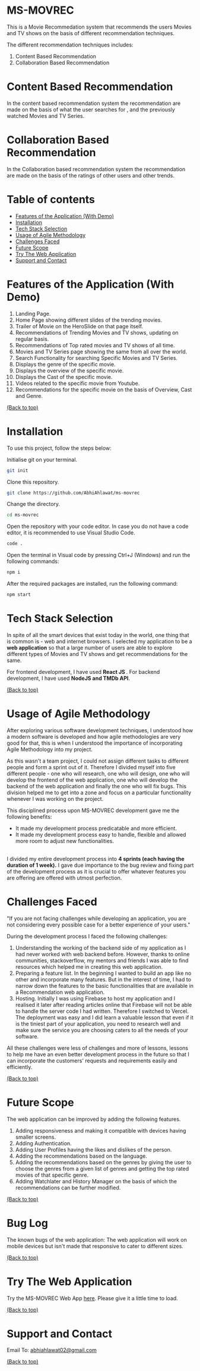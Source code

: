# MS-MOVREC

This is a Movie Recommedation system that recommends the users Movies and TV shows on the basis of different recommendation techniques.

The different recommendation techniques includes:

1. Content Based Recommendation
2. Collaboration Based Recommendation

# Content Based Recommendation

In the content based recommendation system the recommendation are made on the basis of what the user searches for , and the previously watched Movies and TV Series.

# Collaboration Based Recommendation

In the Collaboration based recommendation system the recommendation are made on the basis of the ratings of other users and other trends.


# Table of contents

- [Features of the Application (With Demo)](#features-of-the-application-with-demo)
- [Installation](#installation)
- [Tech Stack Selection](#tech-stack-selection)
- [Usage of Agile Methodology](#usage-of-agile-methodology)
- [Challenges Faced](#challenges-faced)
- [Future Scope](#future-scope)
- [Try The Web Application](#try-the-web-application)
- [Support and Contact](#support-and-contact)

# Features of the Application (With Demo)

1. Landing Page.
2. Home Page showing different slides of the trending movies.
3. Trailer of Movie on the HeroSlide on that page itself.
4. Recommendations of Trending Movies and TV shows, updating on regular basis.
5. Recommendations of Top rated movies and TV shows of all time.
6. Movies and TV Series page showing the same from all over the world.
7. Search Functionality for searching Specific Movies and TV Series.
8. Displays the genre of the specific movie.
9. Displays the overview of the specific movie.
10. Displays the Cast of the specific movie.
11. Videos related to the specific movie from Youtube.
12. Recommendations for the specific movie on the basis of Overview, Cast and Genre.

[(Back to top)](#table-of-contents)

# Installation 
To use this project, follow the steps below:

Initialise git on your terminal.

```bash
git init
```
Clone this repository.

```bash
git clone https://github.com/AbhiAhlawat/ms-movrec
``` 

Change the directory. 

```bash
cd ms-movrec
```

Open the repository with your code editor. 
In case you do not have a code editor, it is recommended to use Visual Studio Code. 

```bash
code .
```

Open the terminal in Visual code by pressing Ctrl+J (Windows) and run the following commands:

```bash
npm i
```
After the required packages are installed, run the following command: 

```bash
npm start
```

# Tech Stack Selection 

In spite of all the smart devices that exist today in the world, one thing that is common is - web and internet browsers. I selected my application to be a <b>web application</b> so that a large number of users are able to explore different types of Movies and TV shows and get recommendations for the same. 

For frontend development, I have used <b> React JS </b>. For backend development, I have used <b>NodeJS and TMDb API</b>. 

[(Back to top)](#table-of-contents)

# Usage of Agile Methodology 

After exploring various software development techniques, I understood how a modern software is developed and how agile methodologies are very good for that, this is when I understood the importance of incorporating Agile Methodology into my project. 

As this wasn't a team project, I could not assign different tasks to different people and form a sprint out of it. Therefore I divided myself into five different people - one who will research, one who will design, one who will develop the frontend of the web application, one who will develop the backend of the web application and finally the one who will fix bugs. This division helped me to get into a zone and focus on a particular functionality whenever I was working on the project. 

This disciplined process upon MS-MOVREC development gave me the following benefits: 
- It made my development process predicatable and more efficient. 
- It made my development process easy to handle, flexible and allowed more room to adjust new functionalities. 

<br>
I divided my entire development process into <b>4 sprints (each having the duration of 1 week).</b> I gave due importance to the bug review and fixing part of the development process as it is crucial to offer whatever features you are offering are offered with utmost perfection. 
<br>

# Challenges Faced

"If you are not facing challenges while developing an application, you are not considering every possible case for a better experience of your users."

During the development process I faced the following challenges: 
1. Understanding the working of the backend side of my application as I had never worked with web backend before. However, thanks to online communities, stackoverflow, my mentors and friends I was able to find resources which helped me in creating this web application. 
2. Preparing a feature list. In the beginning I wanted to build an app like no other and incorporate many features. But in the interest of time, I had to narrow down the features to the basic functionalities that are available in a Recommendation web application. 
3. Hosting. Initially I was using Firebase to host my application and I realised it later after reading articles online that Firebase will not be able to handle the server code I had written. Therefore I switched to Vercel. The deployment was easy and I did learn a valuable lesson that even if it is the tiniest part of your application, you need to research well and make sure the service you are choosing caters to all the needs of your software.

All these challenges were less of challenges and more of lessons, lessons to help me have an even better development process in the future so that I can incorporate the customers' requests and requirements easily and efficiently. 

[(Back to top)](#table-of-contents)

# Future Scope
The web application can be improved by adding the following features. 
1. Adding responsiveness and making it compatible with devices having smaller screens. 
2. Adding Authentication.
3. Adding User Profiles having the likes and dislikes of the person.
4. Adding the recommendations based on the language.
5. Adding the recommendations based on the genres by giving the user to choose the genres from a given list of genres and getting the top rated movies of that specific genre.
6. Adding Watchlater and History Manager on the basis of which the recommendations can be further modified.

[(Back to top)](#table-of-contents)

# Bug Log

The known bugs of the web application: 
The web application will work on mobile devices but isn't made that responsive to cater to different sizes. 


[(Back to top)](#table-of-contents)

# Try The Web Application 

Try the MS-MOVREC Web App [here](https://ms-movrec-abhiahlawat.vercel.app/).
Please give it a little time to load.

[(Back to top)](#table-of-contents)

# Support and Contact 

Email To: abhiahlawat02@gmail.com 

[(Back to top)](#table-of-contents)


